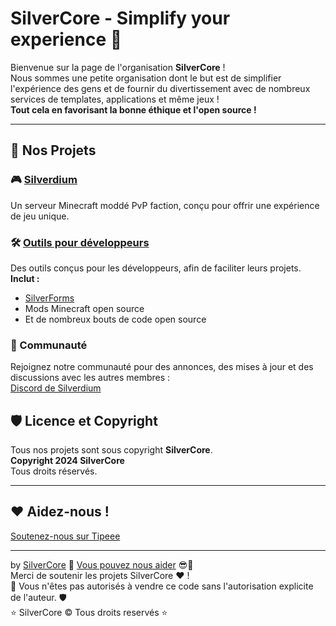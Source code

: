 <!-- ![SilverCore Logo](https://api.silverdium.fr/img/logo.png) -->

# SilverCore - Simplify your experience 🚀

Bienvenue sur la page de l'organisation **SilverCore** !  
Nous sommes une petite organisation dont le but est de simplifier l'expérience des gens
et de fournir du divertissement avec de nombreux services de templates, applications et même jeux !  
**Tout cela en favorisant la bonne éthique et l'open source !**

---

## 🌟 Nos Projets

### 🎮 [Silverdium](https://silverdium.fr)
Un serveur Minecraft moddé PvP faction, conçu pour offrir une expérience de jeu unique.  

### 🛠️ [Outils pour développeurs](https://github.com/silvercore/tools)
Des outils conçus pour les développeurs, afin de faciliter leurs projets.  
**Inclut :**
- [SilverForms](https://github.com/silverCore-Git/SilverForms)
- Mods Minecraft open source
- Et de nombreux bouts de code open source

### 💬 Communauté
Rejoignez notre communauté pour des annonces, des mises à jour et des discussions avec les autres membres :  
[Discord de Silverdium](https://discord.gg/tW2EQ4EsD6)

## 🛡️ Licence et Copyright

Tous nos projets sont sous copyright **SilverCore**.  
**Copyright 2024 SilverCore**  
Tous droits réservés.

---

## ❤️ Aidez-nous !

[Soutenez-nous sur Tipeee](https://tipeee.com/silverdium)

---

by [SilverCore](https://github.com/SilverCore-Git) 👑 [Vous pouvez nous aider](https://tipeee.com/silverdium) 😎💸<br>
Merci de soutenir les projets SilverCore ❤️ !<br>
🔐 Vous n'êtes pas autorisés à vendre ce code sans l'autorisation explicite de l'auteur. 🛡️<br>
⭐  SilverCore ©️ Tous droits reservés  ⭐
